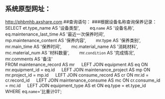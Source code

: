 ## 系统原型网址：
http://phbmhb.axshare.com
##查询语句：
###根据设备名称查询保养记录：
SELECT 	et.type_name AS '设备类型', 
&emsp;&emsp;eq.`name` AS '设备名称', 
&emsp;&emsp;eq.maintenance_last_time AS '最近一次保养时间', 
&emsp;&emsp;mp.maintenance_content AS '保养内容',
&emsp;&emsp;mr.type AS '保养类别', 
&emsp;&emsp;mr.main_time AS '保养时间', 
&emsp;&emsp;mc.material_name AS '消耗材料',
&emsp;&emsp;mc.material_num AS '材料数量',
&emsp;&emsp;mr.`condition` AS '完成情况', 
&emsp;&emsp;mr.comments AS '备注'   
FROM maintenance_record AS mr 
&emsp;	LEFT JOIN equipment AS eq ON mr.equipment_id = eq.id 
&emsp;	LEFT JOIN maintenance_project AS mp ON mr.project_id = mp.id 
&emsp;	LEFT JOIN consume_record AS cr ON mr.id = cr.record_id 
&emsp;	LEFT JOIN maintenance_consume AS mc ON cr.consume_id = mc.id 
&emsp;	LEFT JOIN equipment_type AS et ON eq.type = et.type_id 
WHERE eq.`name`='比重计01';
